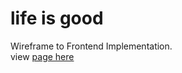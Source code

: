 # life is good
Wireframe to Frontend Implementation.
<br>view <a href="https://borgeee.github.io/newsletterlandingpage/">page here</a>
